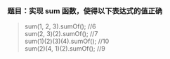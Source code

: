 ### 题目：实现 sum 函数，使得以下表达式的值正确  
>sum(1, 2, 3).sumOf(); //6  
sum(2, 3)(2).sumOf(); //7  
sum(1)(2)(3)(4).sumOf(); //10  
sum(2)(4, 1)(2).sumOf(); //9







